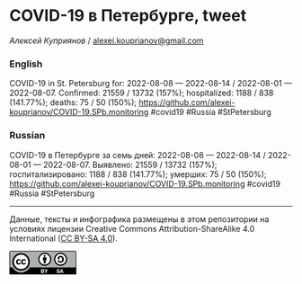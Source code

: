 COVID-19 в Петербурге, tweet
============================

*Алексей Куприянов* /
<a href="mailto:alexei.kouprianov@gmail.com" class="email">alexei.kouprianov@gmail.com</a>

### English

COVID-19 in St. Petersburg for: 2022-08-08 — 2022-08-14 / 2022-08-01 —
2022-08-07. Сonfirmed: 21559 / 13732 (157%); hospitalized: 1188 / 838
(141.77%); deaths: 75 / 50 (150%);
<a href="https://github.com/alexei-kouprianov/COVID-19.SPb.monitoring" class="uri">https://github.com/alexei-kouprianov/COVID-19.SPb.monitoring</a>
\#covid19 \#Russia \#StPetersburg

### Russian

COVID-19 в Петербурге за семь дней: 2022-08-08 — 2022-08-14 / 2022-08-01
— 2022-08-07. Выявлено: 21559 / 13732 (157%); госпитализировано: 1188 /
838 (141.77%); умерших: 75 / 50 (150%);
<a href="https://github.com/alexei-kouprianov/COVID-19.SPb.monitoring" class="uri">https://github.com/alexei-kouprianov/COVID-19.SPb.monitoring</a>
\#covid19 \#Russia \#StPetersburg

------------------------------------------------------------------------

Данные, тексты и инфографика размещены в этом репозитории на условиях
лицензии Creative Commons Attribution-ShareAlike 4.0 International ([CC
BY-SA 4.0](https://creativecommons.org/licenses/by-sa/4.0/)).

![](../misc/CC-BY-SA-icon.png "CC-BY-SA")
